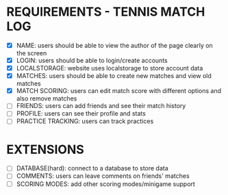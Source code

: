 # REQUIREMENTS - TENNIS MATCH LOG
 - [x] NAME: users should be able to view the author of the page clearly on the screen
 - [x] LOGIN: users should be able to login/create accounts
 - [x] LOCALSTORAGE: website uses localstorage to store account data
 - [x] MATCHES: users should be able to create new matches and view old matches
 - [x] MATCH SCORING: users can edit match score with different options and also remove matches
 - [ ] FRIENDS: users can add friends and see their match history
 - [ ] PROFILE: users can see their profile and stats
 - [ ] PRACTICE TRACKING: users can track practices

 # EXTENSIONS
 - [ ] DATABASE(hard): connect to a database to store data
 - [ ] COMMENTS: users can leave comments on friends' matches
 - [ ] SCORING MODES: add other scoring modes/minigame support